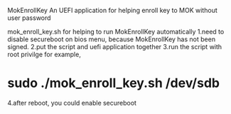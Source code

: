 MokEnrollKey
An UEFI application for helping enroll key to MOK without user password

mok_enroll_key.sh
for helping to run MokEnrollKey automatically
1.need to disable secureboot on bios menu, because MokEnrollKey has not been signed.
2.put the script and uefi application together
3.run the script with root privilge
  for example,
  # sudo ./mok_enroll_key.sh /dev/sdb
4.after reboot, you could enable secureboot
